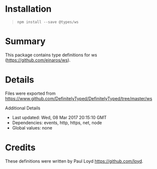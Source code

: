 # Installation
> `npm install --save @types/ws`

# Summary
This package contains type definitions for ws (https://github.com/einaros/ws).

# Details
Files were exported from https://www.github.com/DefinitelyTyped/DefinitelyTyped/tree/master/ws

Additional Details
 * Last updated: Wed, 08 Mar 2017 20:15:10 GMT
 * Dependencies: events, http, https, net, node
 * Global values: none

# Credits
These definitions were written by Paul Loyd <https://github.com/loyd>.
